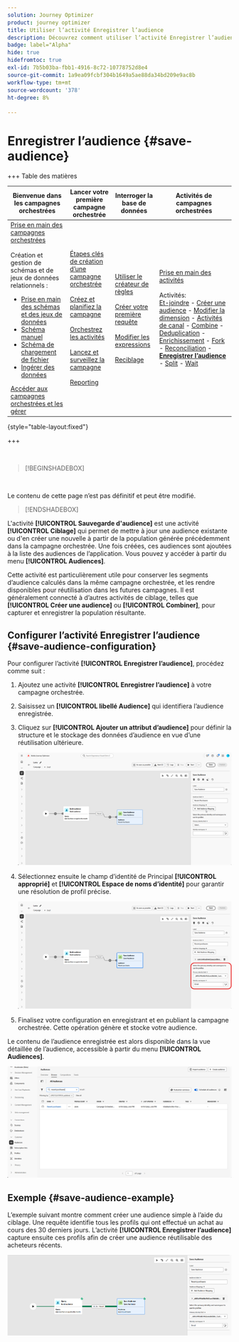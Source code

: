 ```yaml
---
solution: Journey Optimizer
product: journey optimizer
title: Utiliser l’activité Enregistrer l’audience
description: Découvrez comment utiliser l’activité Enregistrer l’audience dans une campagne orchestrée
badge: label="Alpha"
hide: true
hidefromtoc: true
exl-id: 7b5b03ba-fbb1-4916-8c72-10778752d8e4
source-git-commit: 1a9ea09fcbf304b1649a5ae88da34bd209e9ac8b
workflow-type: tm+mt
source-wordcount: '378'
ht-degree: 8%

---
```


# Enregistrer l’audience {#save-audience}

+++ Table des matières

| Bienvenue dans les campagnes orchestrées | Lancer votre première campagne orchestrée | Interroger la base de données | Activités de campagnes orchestrées |
|---|---|---|---|
| [Prise en main des campagnes orchestrées](../gs-orchestrated-campaigns.md)<br/><br/>Création et gestion de schémas et de jeux de données relationnels :</br> <ul><li>[Prise en main des schémas et des jeux de données](../gs-schemas.md)</li><li>[Schéma manuel](../manual-schema.md)</li><li>[Schéma de chargement de fichier](../file-upload-schema.md)</li><li>[ Ingérer des données ](../ingest-data.md)</li></ul>[Accéder aux campagnes orchestrées et les gérer](../access-manage-orchestrated-campaigns.md) | [Étapes clés de création d’une campagne orchestrée](../gs-campaign-creation.md)<br/><br/>[Créez et planifiez la campagne](../create-orchestrated-campaign.md)<br/><br/>[Orchestrez les activités](../orchestrate-activities.md)<br/><br/>[Lancez et surveillez la campagne](../start-monitor-campaigns.md)<br/><br/>[Reporting](../reporting-campaigns.md) | [Utiliser le créateur de règles](../orchestrated-rule-builder.md)<br/><br/>[Créer votre première requête](../build-query.md)<br/><br/>[Modifier les expressions](../edit-expressions.md)<br/><br/>[Reciblage](../retarget.md) | [Prise en main des activités](about-activities.md)<br/><br/>Activités:<br/>[Et-joindre](and-join.md) - [Créer une audience](build-audience.md) - [Modifier la dimension](change-dimension.md) - [Activités de canal](channels.md) - [Combine](combine.md) - [Deduplication](deduplication.md) - [Enrichissement](enrichment.md) - [Fork](fork.md) - [Reconciliation](reconciliation.md) - <b>[Enregistrer l’audience](save-audience.md)</b> - [Split](split.md) - [Wait](wait.md) |

{style="table-layout:fixed"}

+++

<br/>

>[!BEGINSHADEBOX]

</br>

Le contenu de cette page n’est pas définitif et peut être modifié.

>[!ENDSHADEBOX]

L&#39;activité **[!UICONTROL Sauvegarde d&#39;audience]** est une activité **[!UICONTROL Ciblage]** qui permet de mettre à jour une audience existante ou d&#39;en créer une nouvelle à partir de la population générée précédemment dans la campagne orchestrée. Une fois créées, ces audiences sont ajoutées à la liste des audiences de l’application. Vous pouvez y accéder à partir du menu **[!UICONTROL Audiences]**.

Cette activité est particulièrement utile pour conserver les segments d’audience calculés dans la même campagne orchestrée, et les rendre disponibles pour réutilisation dans les futures campagnes. Il est généralement connecté à d’autres activités de ciblage, telles que **[!UICONTROL Créer une audience]** ou **[!UICONTROL Combiner]**, pour capturer et enregistrer la population résultante.

## Configurer l’activité Enregistrer l’audience {#save-audience-configuration}

Pour configurer l’activité **[!UICONTROL Enregistrer l’audience]**, procédez comme suit :

1. Ajoutez une activité **[!UICONTROL Enregistrer l’audience]** à votre campagne orchestrée.

1. Saisissez un **[!UICONTROL libellé Audience]** qui identifiera l’audience enregistrée.

1. Cliquez sur **[!UICONTROL Ajouter un attribut d’audience]** pour définir la structure et le stockage des données d’audience en vue d’une réutilisation ultérieure.

   ![](../assets/save-audience-1.png)

1. Sélectionnez ensuite le champ d’identité de Principal **[!UICONTROL approprié]** &#x200B;et **[!UICONTROL Espace de noms d’identité]** pour garantir une résolution de profil précise.

   ![](../assets/save-audience-2.png)

1. Finalisez votre configuration en enregistrant et en publiant la campagne orchestrée. Cette opération génère et stocke votre audience.

Le contenu de l’audience enregistrée est alors disponible dans la vue détaillée de l’audience, accessible à partir du menu **[!UICONTROL Audiences]**.

![](../assets/save-audience-3.png)

## Exemple {#save-audience-example}

L’exemple suivant montre comment créer une audience simple à l’aide du ciblage. Une requête identifie tous les profils qui ont effectué un achat au cours des 30 derniers jours. L’activité **[!UICONTROL Enregistrer l’audience]** capture ensuite ces profils afin de créer une audience réutilisable des acheteurs récents.

![](../assets/save-audience-4.png)
